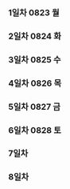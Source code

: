 ### 1일차 0823 월

### 2일차 0824 화

### 3일차 0825 수

### 4일차 0826 목

### 5일차 0827 금

### 6일차 0828 토

### 7일차

### 8일차
